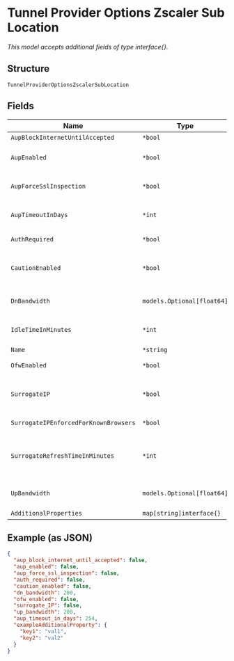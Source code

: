 
# Tunnel Provider Options Zscaler Sub Location

*This model accepts additional fields of type interface{}.*

## Structure

`TunnelProviderOptionsZscalerSubLocation`

## Fields

| Name | Type | Tags | Description |
|  --- | --- | --- | --- |
| `AupBlockInternetUntilAccepted` | `*bool` | Optional | **Default**: `false` |
| `AupEnabled` | `*bool` | Optional | Can only be `true` when `auth_required`==`false`, display Acceptable Use Policy (AUP)<br>**Default**: `false` |
| `AupForceSslInspection` | `*bool` | Optional | proxy HTTPs traffic, requiring Zscaler cert to be installed in browser<br>**Default**: `false` |
| `AupTimeoutInDays` | `*int` | Optional | Required if `aup_enabled`==`true`. Days before AUP is requested again<br>**Constraints**: `>= 1`, `<= 180` |
| `AuthRequired` | `*bool` | Optional | Enable this option to authenticate users<br>**Default**: `false` |
| `CautionEnabled` | `*bool` | Optional | Can only be `true` when `auth_required`==`false`, display caution notification for non-authenticated users<br>**Default**: `false` |
| `DnBandwidth` | `models.Optional[float64]` | Optional | the download bandwidth cap of the link, in Mbps. Disabled if not set<br>**Constraints**: `>= 0.1`, `<= 99999` |
| `IdleTimeInMinutes` | `*int` | Optional | Required if `surrogate_IP`==`true`, idle Time to Disassociation<br>**Constraints**: `>= 0`, `<= 43200` |
| `Name` | `*string` | Optional | [network]($h/Orgs%20Networks/_overview) name |
| `OfwEnabled` | `*bool` | Optional | if `true`, enable the firewall control option<br>**Default**: `false` |
| `SurrogateIP` | `*bool` | Optional | Can only be `true` when `auth_required`==`true`. Map a user to a private IP address so it applies the user's policies, instead of the location's policies<br>**Default**: `false` |
| `SurrogateIPEnforcedForKnownBrowsers` | `*bool` | Optional | Can only be `true` when `surrogate_IP`==`true`, enforce surrogate IP for known browsers |
| `SurrogateRefreshTimeInMinutes` | `*int` | Optional | Required if `surrogate_IP_enforced_for_known_browsers`==`true`, must be lower or equal than `idle_time_in_minutes`, refresh Time for re-validation of Surrogacy<br>**Constraints**: `>= 1`, `<= 43200` |
| `UpBandwidth` | `models.Optional[float64]` | Optional | the download bandwidth cap of the link, in Mbps. Disabled if not set<br>**Constraints**: `>= 0.1`, `<= 99999` |
| `AdditionalProperties` | `map[string]interface{}` | Optional | - |

## Example (as JSON)

```json
{
  "aup_block_internet_until_accepted": false,
  "aup_enabled": false,
  "aup_force_ssl_inspection": false,
  "auth_required": false,
  "caution_enabled": false,
  "dn_bandwidth": 200,
  "ofw_enabled": false,
  "surrogate_IP": false,
  "up_bandwidth": 200,
  "aup_timeout_in_days": 254,
  "exampleAdditionalProperty": {
    "key1": "val1",
    "key2": "val2"
  }
}
```

